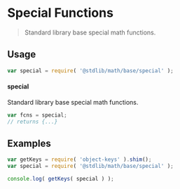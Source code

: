 # Special Functions

> Standard library base special math functions.

<section class="usage">

## Usage

``` javascript
var special = require( '@stdlib/math/base/special' );
```

#### special

Standard library base special math functions.

``` javascript
var fcns = special;
// returns {...}
```

<!-- </usage> -->


<section class="examples">

## Examples

<!-- TODO: better examples -->

``` javascript
var getKeys = require( 'object-keys' ).shim();
var special = require( '@stdlib/math/base/special' );

console.log( getKeys( special ) );
```

<!-- </examples> -->


<section class="links">

<!-- </links> -->
